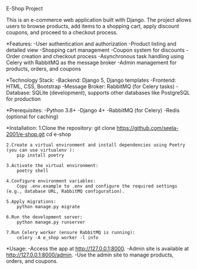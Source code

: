 E-Shop Project

This is an e-commerce web application built with Django. The project allows users to browse products, add items to a shopping cart, apply discount coupons, and proceed to a checkout process.


*Features:
    -User authentication and authorization
    -Product listing and detailed view
    -Shopping cart management
    -Coupon system for discounts
    -Order creation and checkout process
    -Asynchronous task handling using Celery with RabbitMQ as the message broker
    -Admin management for products, orders, and coupons


*Technology Stack:
    -Backend: Django 5, Django templates
    -Frontend: HTML, CSS, Bootstrap
    -Message Broker: RabbitMQ (for Celery tasks)
    -Database: SQLite (development), supports other databases like PostgreSQL for production


*Prerequisites:
    -Python 3.8+
    -Django 4+
    -RabbitMQ (for Celery)
    -Redis (optional for caching)



*Installation:
    1.Clone the repository:
        git clone https://github.com/seela-2001/e-shop.git
        cd e-shop

    2.Create a virtual environment and install dependencies using Poetry (you can use virtualenv ):
        pip install poetry
    
    3.Activate the virtual environment:
        poetry shell
    
    4.Configure environment variables:
        Copy .env.example to .env and configure the required settings (e.g., database URL, RabbitMQ configuration).

    5.Apply migrations:
        python manage.py migrate

    6.Run the development server:
        python manage.py runserver

    7.Run Celery worker (ensure RabbitMQ is running):
        celery -A e_shop worker -l info



*Usage:
    -Access the app at http://127.0.0.1:8000.
    -Admin site is available at http://127.0.0.1:8000/admin.
    -Use the admin site to manage products, orders, and coupons.
